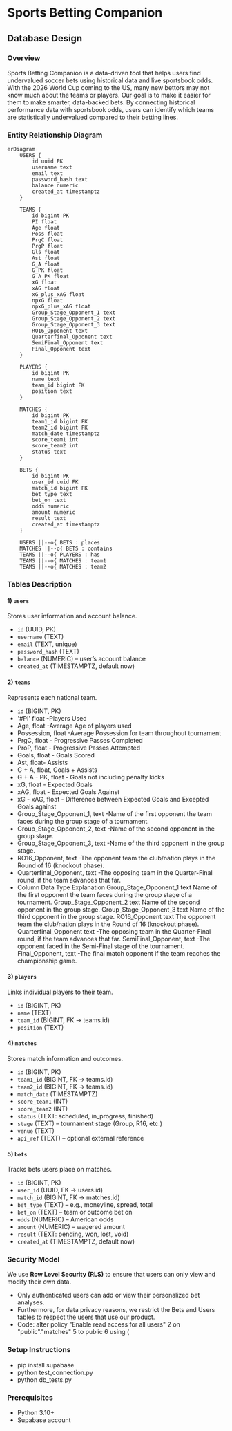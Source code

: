# Sports Betting Companion

## Database Design

### Overview
Sports Betting Companion is a data-driven tool that helps users find undervalued soccer bets using historical data and live sportsbook odds. With the 2026 World Cup coming to the US, many new bettors may not know much about the teams or players. Our goal is to make it easier for them to make smarter, data-backed bets. By connecting historical performance data with sportsbook odds, users can identify which teams are statistically undervalued compared to their betting lines.

### Entity Relationship Diagram
```mermaid
erDiagram
    USERS {
        id uuid PK
        username text
        email text
        password_hash text
        balance numeric
        created_at timestamptz
    }

    TEAMS {
        id bigint PK
        PI float
        Age float
        Poss float
        PrgC float
        PrgP float
        Gls float
        Ast float
        G_A float
        G_PK float
        G_A_PK float
        xG float
        xAG float
        xG_plus_xAG float
        npxG float
        npxG_plus_xAG float
        Group_Stage_Opponent_1 text
        Group_Stage_Opponent_2 text
        Group_Stage_Opponent_3 text
        RO16_Opponent text
        Quarterfinal_Opponent text
        SemiFinal_Opponent text
        Final_Opponent text
    }

    PLAYERS {
        id bigint PK
        name text
        team_id bigint FK
        position text
    }

    MATCHES {
        id bigint PK
        team1_id bigint FK
        team2_id bigint FK
        match_date timestamptz
        score_team1 int
        score_team2 int
        status text
    }

    BETS {
        id bigint PK
        user_id uuid FK
        match_id bigint FK
        bet_type text
        bet_on text
        odds numeric
        amount numeric
        result text
        created_at timestamptz
    }

    USERS ||--o{ BETS : places
    MATCHES ||--o{ BETS : contains
    TEAMS ||--o{ PLAYERS : has
    TEAMS ||--o{ MATCHES : team1
    TEAMS ||--o{ MATCHES : team2
```

### Tables Description

#### 1) `users`
Stores user information and account balance.
- `id` (UUID, PK)  
- `username` (TEXT)  
- `email` (TEXT, unique)  
- `password_hash` (TEXT)  
- `balance` (NUMERIC) – user’s account balance  
- `created_at` (TIMESTAMPTZ, default now)

#### 2) `teams`
Represents each national team.
- `id` (BIGINT, PK)  
- '#Pl' float -Players Used
- Age, float -Average Age of players used
- Possession, float -Average Possession for team throughout tournament
- PrgC, float - Progressive Passes Completed
- ProP, float - Progressive Passes Attempted
- Goals, float - Goals Scored
- Ast, float- Assists
- G + A, float, Goals + Assists
- G + A - PK, float - Goals not including penalty kicks
- xG, float - Expected Goals
- xAG, float - Expected Goals Against
- xG - xAG, float - Difference between Expected Goals and Excepted Goals against
- Group_Stage_Opponent_1, text -Name of the first opponent the team faces during the group stage of a tournament.
- Group_Stage_Opponent_2, text -Name of the second opponent in the group stage.
- Group_Stage_Opponent_3, text -Name of the third opponent in the group stage.
- RO16_Opponent, text -The opponent team the club/nation plays in the Round of 16 (knockout phase).
- Quarterfinal_Opponent, text -The opposing team in the Quarter-Final round, if the team advances that far.
- Column	Data Type	Explanation
Group_Stage_Opponent_1	text	Name of the first opponent the team faces during the group stage of a tournament.
Group_Stage_Opponent_2	text	Name of the second opponent in the group stage.
Group_Stage_Opponent_3	text	Name of the third opponent in the group stage.
RO16_Opponent	text	The opponent team the club/nation plays in the Round of 16 (knockout phase).
Quarterfinal_Opponent	text -The opposing team in the Quarter-Final round, if the team advances that far.
SemiFinal_Opponent, text	-The opponent faced in the Semi-Final stage of the tournament.
Final_Opponent, text -The final match opponent if the team reaches the championship game.

#### 3) `players`
Links individual players to their team.
- `id` (BIGINT, PK)  
- `name` (TEXT)  
- `team_id` (BIGINT, FK → teams.id)  
- `position` (TEXT)

#### 4) `matches`
Stores match information and outcomes.
- `id` (BIGINT, PK)  
- `team1_id` (BIGINT, FK → teams.id)  
- `team2_id` (BIGINT, FK → teams.id)  
- `match_date` (TIMESTAMPTZ)  
- `score_team1` (INT)  
- `score_team2` (INT)  
- `status` (TEXT: scheduled, in_progress, finished)  
- `stage` (TEXT) – tournament stage (Group, R16, etc.)  
- `venue` (TEXT)  
- `api_ref` (TEXT) – optional external reference

#### 5) `bets`
Tracks bets users place on matches.
- `id` (BIGINT, PK)  
- `user_id` (UUID, FK → users.id)  
- `match_id` (BIGINT, FK → matches.id)  
- `bet_type` (TEXT) – e.g., moneyline, spread, total  
- `bet_on` (TEXT) – team or outcome bet on  
- `odds` (NUMERIC) – American odds  
- `amount` (NUMERIC) – wagered amount  
- `result` (TEXT: pending, won, lost, void)  
- `created_at` (TIMESTAMPTZ, default now)

### Security Model
We use **Row Level Security (RLS)** to ensure that users can only view and modify their own data.  
- Only authenticated users can add or view their personalized bet analyses.
- Furthermore, for data privacy reasons, we restrict the Bets and Users tables to respect the users that use our product.
- Code: alter policy "Enable read access for all users"
2
on "public"."matches"
5
to public
6
using (

### Setup Instructions
- pip install supabase
- python test_connection.py
- python db_tests.py

### Prerequisites
- Python 3.10+
- Supabase account
